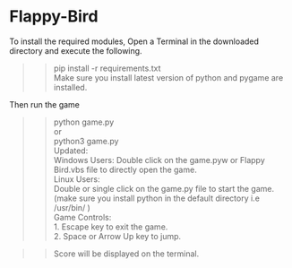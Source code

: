 # Flappy-Bird

To install the required modules, Open a Terminal in the downloaded directory and execute the following.
>> pip install -r requirements.txt\
Make sure you install latest version of python and pygame are installed.

Then run the game
>> python game.py\
or\
>> python3 game.py\
Updated:\
Windows Users:
    Double click on the game.pyw or Flappy Bird.vbs file to directly open the game.\
Linux Users:\
    Double or single click on the game.py file to start the game.\
    (make sure you install python in the default directory i.e /usr/bin/ )\
Game Controls:\
    1. Escape key to exit the game.\
    2. Space or Arrow Up key to jump.

>> Score will be displayed on the terminal.